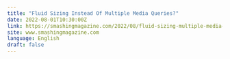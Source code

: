 ```yaml
---
title: "Fluid Sizing Instead Of Multiple Media Queries?"
date: 2022-08-01T10:30:00Z
link: https://smashingmagazine.com/2022/08/fluid-sizing-multiple-media-queries/?utm_medium=RSS&utm_source=news.12bit.vn
site: www.smashingmagazine.com
language: English
draft: false
---
```

